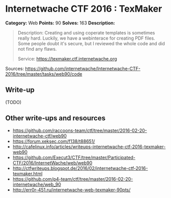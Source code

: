 # Internetwache CTF 2016 : TexMaker

**Category:** Web
**Points:** 90
**Solves:** 163
**Description:**

> Description: Creating and using coperate templates is sometimes really hard. Luckily, we have a webinterace for creating PDF files. Some people doubt it's secure, but I reviewed the whole code and did not find any flaws.
> 
> 
> Service: <https://texmaker.ctf.internetwache.org>

Sources: <https://github.com/internetwache/Internetwache-CTF-2016/tree/master/tasks/web90/code>

## Write-up

(TODO)

## Other write-ups and resources

* <https://github.com/raccoons-team/ctf/tree/master/2016-02-20-internetwache-ctf/web90>
* <https://forum.xeksec.com/f138/t88651/>
* <http://cafelinux.info/articles/writeups-internetwache-ctf-2016-texmaker-web90>
* <https://github.com/Execut3/CTF/tree/master/Participated-CTF/2016/InternetWache/web/web90>
* <http://ctfwriteups.blogspot.de/2016/02/internetwache-ctf-2016-texmaker.html>
* <https://github.com/p4-team/ctf/tree/master/2016-02-20-internetwache/web_90>
* <http://err0r-451.ru/internetwache-web-texmaker-90pts/>
